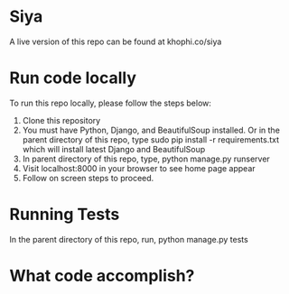 Siya
=====

A live version of this repo can be found at khophi.co/siya

Run code locally
================
To run this repo locally, please follow the steps below:
1. Clone this repository
2. You must have Python, Django, and BeautifulSoup installed. Or in the parent directory of this repo, type sudo pip install -r requirements.txt which will install latest Django and BeautifulSoup
3. In parent directory of this repo, type, python manage.py runserver
4. Visit localhost:8000 in your browser to see home page appear
5. Follow on screen steps to proceed.

Running Tests
=============
In the parent directory of this repo, run, python manage.py tests

What code accomplish?
=====================
